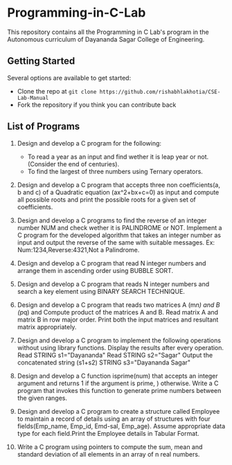 # Programming-in-C-Lab
This repository contains all the Programming in C Lab's program in the Autonomous curriculum of Dayananda Sagar College of Engineering.

## Getting Started
Several options are available to get started:
* Clone the repo at `git clone https://github.com/rishabhlakhotia/CSE-Lab-Manual`
* Fork the repository if you think you can contribute back

## List of Programs
1. Design and develop a C program for the following:
    * To read a year as an input and find wether it is leap year or  not.(Consider the end of centuries).
    * To find the largest of three numbers using Ternary operators.

2. Design and develop a C program that accepts three non coefficients(a, b and c) of a Quadratic equation (ax^2+bx+c=0) as input and compute all possible roots and print the possible roots for a given set of coefficients.

3. Design and develop a C programs to find the reverse of an integer number NUM and check wether it is PALINDROME or NOT. Implement a C program for the developed algorithm that takes an integer number as input and output the reverse of the same with suitable messages. Ex: Num:1234,Reverse:4321,Not a Palindrome.

4. Design and develop a C program that read N integer numbers and arrange them in ascending order using BUBBLE SORT.

5. Design and develop a C program that reads N integer numbers and search a key element using BINARY SEARCH TECHNIQUE.

6. Design and develop a C program that reads two matrices A (m*n) and B (p*q) and Compute product of the matrices A and B. Read matrix A and matrix B in row major order. Print both the input matrices and resultant matrix appropriately.

7. Design and develop a C program to implement the following operations without using library functions. Display the results after every operation.
    Read STRING s1="Dayananda"
    Read STRING s2="Sagar"
    Output the concatenated string (s1+s2) STRING s3="Dayananda Sagar"

8. Design and develop a C function isprime(num) that accepts an integer argument and returns 1 if the argument is prime, ) otherwise. Write a C program that invokes this function to generate prime numbers between the given ranges.

9.  Design and develop a C program to create a structure called Employee to maintain a record of details using an array of structures with four fields(Emp_name, Emp_id, Emd-sal, Emp_age). Assume appropriate data type for each field.Print the Employee details in Tabular Format.

10. Write a C program using pointers to compute the sum, mean and standard deviation of all elements in an array of n real numbers.
